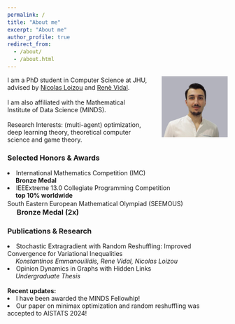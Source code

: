 ```yaml
---
permalink: /
title: "About me"
excerpt: "About me"
author_profile: true
redirect_from: 
  - /about/
  - /about.html
---
```

<p><img src="../images/bio3.jpg" width="30%" style="margin-left: 30px; float:right; margin-bottom: 25px;">
<span>
I am a PhD student in Computer Science at JHU, advised by <a href="https://nicolasloizou.github.io/"> Nicolas Loizou</a> and <a href="http://vision.jhu.edu/rvidal.html"> Renè Vidal</a>.
<br><br>I am also affiliated with the Mathematical Institute of Data Science (MINDS).
<br> <br>Research Interests: (multi-agent) optimization, deep learning theory, theoretical computer science and game theory.<br>

</span></p>

<h3>Selected Honors & Awards</h3>  
<li>International Mathematics Competition (IMC)  
  <br> <span style="position: relative; left: +1.35em;"><b>Bronze Medal</b></span> 
</li>
<li>IEEExtreme 13.0 Collegiate Programming Competition 
  <br> <span style="position: relative; left: +1.35em;"><b>top 10% worldwide</b></span>
</li> 
<li">South Eastern European Mathematical Olympiad (SEEMOUS) 
<span style="position: relative; left: +1.35em;font-size:16px;"> <br><b>Bronze Medal (2x)</b></span>
</li> 

<h3>Publications &amp; Research</h3>
<li>Stochastic Extragradient with Random Reshuffling: Improved Convergence for Variational Inequalities  
  <br> <span style="position: relative; left: +1.35em;"><i>Konstantinos Emmanouilidis, Rene Vidal, Nicolas Loizou</i></span> 
</li>
<li>Opinion Dynamics in Graphs with Hidden Links
  <br> <span style="position: relative; left: +1.35em;"><i>Undergraduate Thesis</i></span>
</li> 

<br>
<b>Recent updates:</b>
<br>
<li>I have been awarded the MINDS Fellowhip! </li>
<li>Our paper on minimax optimization and random reshuffling was accepted to AISTATS 2024! </li>
